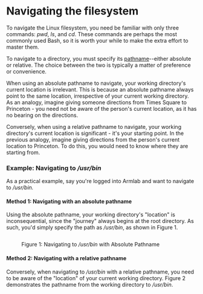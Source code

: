 # Navigating the filesystem

To navigate the Linux filesystem, you need be familiar with only three commands: _pwd_, _ls_, and _cd_. These commands are perhaps the most commonly used Bash, so it is worth your while to make the extra effort to master them.

To navigate to a directory, you must specify its [pathname](../../linux/filesystem/pathnames.md)--either absolute or relative. The choice between the two is typically a matter of preference or convenience.

When using an absolute pathname to navigate, your working directory's current location is irrelevant. This is because an absolute pathname always point to the same location, irrespective of your current working directory. As an analogy, imagine giving someone directions from Times Square to Princeton - you need not be aware of the person's current location, as it has no bearing on the directions.

Conversely, when using a relative pathname to navigate, your working directory's current location is significant - it's your starting point. In the previous analogy, imagine giving directions from the person's current location to Princeton. To do this, you would need to know where they are starting from.

### Example: Navigating to _/usr/bin_

As a practical example, say you're logged into Armlab and want to navigate to _/usr/bin._

#### Method 1: Navigating with an absolute pathname

Using the absolute pathname, your working directory's "location" is inconsequential, since the "journey" always begins at the root directory. As such, you'd simply specify the path as _/usr/bin_, as shown in Figure 1.

<figure><img src="https://lh6.googleusercontent.com/fsuhMi2igXx5_uDBRqn13MQUrJi4ksQEh30Tdq7jU5n3nU3UeUPB1lQD2qJqX9DNqztHBgPh27yVLONYOe8Gxuub6Sc3diq8ix8xNczgqBvq_faelUp2N6ybmdcqWoWyEgqJc6YJXfFLkOpM7cabdr0" alt=""><figcaption><p>Figure 1: Navigating to <em>/usr/bin</em> with Absolute Pathname</p></figcaption></figure>

#### Method 2: Navigating with a relative pathname

Conversely, when navigating to _/usr/bin_ with a relative pathname, you need to be aware of the "location" of your current working directory. Figure 2 demonstrates the pathname from the working directory to _/usr/bin_.

<figure><img src="https://lh5.googleusercontent.com/FraWHki7SFmGbu8SBMKFuNxOKUKnujwUXhvGMeizYJB_CtG1Qcmh5lv-yeXghuSxeojlmpn1i-4pjrtnaBBQT20dXztNWHNvIreerEt0iZNMHNXtFhBifxYGM2G3Vn2NhKZK0yu8A_Gayw6J3SPAQ4Q" alt=""><figcaption></figcaption></figure>
